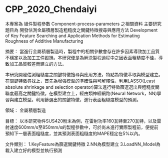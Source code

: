 # CPP_2020_Chendaiyi

本專案為 組件製程參數 Component-process-parameters 之相關資料
主要研究題目為 
開發估測金屬積層製造粗糙度之關鍵特徵搜尋與應用方法
Development of Key Feature Searching and Application Methods for Estimating Roughness of Additive Manufacturing

摘要：
當進行金屬積層製造時，製程中的相關參數會存在許多因素導致加工品質不穩定以及加工工件毀損。本研究便是為解決製程過程中之因表面粗糙度不佳，導致加工品質較差而建立的方法。

本研究開發估測粗糙度之關鍵特徵搜尋與應用方法，特點為特徵萃取與模型建立。在關鍵特徵尋找上，首先為增強模型的準確性與可解釋性，利用LASSO(Least absolute shrinkage and selection operator)算法進行特徵篩選選出與粗糙度關聯度最高之關鍵特徵。在模型建立上，經由類神經網路(Neural Network，NN)學習與建立模型。利用篩選出的關鍵特徵，進行表面粗糙度模型的預測。


領域：
金屬積層製造

目標：
以本研究物件SUS420粉末為例，在雷射功率160瓦特至270瓦特，以及雷射速度600mm/s至850mm/s的製程參數中，可於尚未進行實際製程前，便提前預知下一層表面粗糙度，並其預測表面粗糙度的MAPE穩定在5%以內。

文件類別：
1.KeyFeature為篩選關鍵特徵
2.NN為模型建立
3.LoadNN_Model為載入建立好的模型並執行預測
